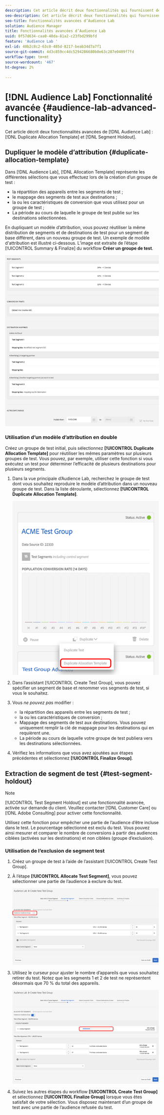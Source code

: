 ```yaml
---
description: Cet article décrit deux fonctionnalités qui fournissent des fonctionnalités avancées pour le modèle d’attribution en double d’Audience Lab et l’exclusion de segments.
seo-description: Cet article décrit deux fonctionnalités qui fournissent des fonctionnalités avancées pour le modèle d’attribution en double d’Audience Lab et l’exclusion de segments.
seo-title: Fonctionnalités avancées d’Audience Lab
solution: Audience Manager
title: Fonctionnalités avancées d’Audience Lab
uuid: 0f57d634-caa0-40da-81a2-c23fbd299bfd
feature: 'Audience Lab '
exl-id: 40b2c8c2-63c0-485d-8217-beab34d7a7f1
source-git-commit: 4d3c859cc4dc5294286680b0e63c287e0409f7fd
workflow-type: tm+mt
source-wordcount: '467'
ht-degree: 2%

---
```


# [!DNL Audience Lab] Fonctionnalité avancée  {#audience-lab-advanced-functionality}

Cet article décrit deux fonctionnalités avancées de [!DNL Audience Lab] : [!DNL Duplicate Allocation Template] et [!DNL Segment Holdout].

## Dupliquer le modèle d’attribution {#duplicate-allocation-template}

<!-- 
<p>The <b>Allocation Template</b> represents how you split a test group into test segments and the way the test segments are mapped to destinations. </p>
 -->

Dans [!DNL Audience Lab], [!DNL Allocation Template] représente les différentes sélections que vous effectuez lors de la création d’un groupe de test :

* la répartition des appareils entre les segments de test ;
* le mappage des segments de test aux destinations ;
* la ou les caractéristiques de conversion que vous utilisez pour un groupe de test ;
* La période au cours de laquelle le groupe de test publie sur les destinations sélectionnées.

En dupliquant un modèle d’attribution, vous pouvez réutiliser la même distribution de segments et de destinations de test pour un segment de base différent, dans un nouveau groupe de test. Un exemple de modèle d&#39;attribution est illustré ci-dessous. L’image est extraite de l’étape [!UICONTROL Summary & Finalize] du workflow **Créer un groupe de test**.

![](assets/allocation_template_3.png)

<!--
With the option to duplicate allocation templates, you can increase your productivity when running multivariate tests as part of multivariate campaigns.
-->

### Utilisation d’un modèle d’attribution en double

Créez un groupe de test initial, puis sélectionnez **[!UICONTROL Duplicate Allocation Template]** pour réutiliser les mêmes paramètres sur plusieurs groupes de test. Vous pouvez, par exemple, utiliser cette fonction si vous exécutez un test pour déterminer l’efficacité de plusieurs destinations pour plusieurs segments.

1. Dans la vue principale d’Audience Lab, recherchez le groupe de test dont vous souhaitez reproduire le modèle d’attribution dans un nouveau groupe de test. Dans la liste déroulante, sélectionnez **[!UICONTROL Duplicate Allocation Template]**.

   ![](assets/duplicate-allocation-template.png)

2. Dans l’assistant [!UICONTROL Create Test Group], vous pouvez spécifier un segment de base et renommer vos segments de test, si vous le souhaitez.
3. Vous *ne pouvez pas* modifier :

   * la répartition des appareils entre les segments de test ;
   * la ou les caractéristiques de conversion ;
   * Mappage des segments de test aux destinations. Vous pouvez uniquement remplir la clé de mappage pour les destinations qui en requièrent une.
   * La période au cours de laquelle votre groupe de test publiera vers les destinations sélectionnées.

4. Vérifiez les informations que vous avez ajoutées aux étapes précédentes et sélectionnez **[!UICONTROL Finalize Group]**.

## Extraction de segment de test {#test-segment-holdout}

>[!NOTE]
>
>[!UICONTROL Test Segment Holdout] est une fonctionnalité avancée, activée sur demande du client. Veuillez contacter [!DNL Customer Care] ou [!DNL Adobe Consulting] pour activer cette fonctionnalité.

Utilisez cette fonction pour empêcher une partie de l’audience d’être incluse dans le test. Le pourcentage sélectionné est exclu du test. Vous pouvez ainsi mesurer et comparer le nombre de conversions à partir des audiences ciblées (activées sur les destinations) et non ciblées (groupe d’exclusion).

<!--
<p>Note that this option is different to the control segment because it subtracts the percentage ................. You can withhold an audience group and still use a control segment. </p>
-->

### Utilisation de l’exclusion de segment test

1. Créez un groupe de test à l’aide de l’assistant [!UICONTROL Create Test Group].
1. À l’étape **[!UICONTROL Allocate Test Segment]**, vous pouvez sélectionner une partie de l’audience à exclure du test.

   ![Élément de liste](assets/test-segment-holdout.png)

1. Utilisez le curseur pour ajuster le nombre d’appareils que vous souhaitez retirer du test. Notez que les segments 1 et 2 de test ne représentent désormais que 70 % du total des appareils.

   ![](assets/test-segment-holdout-selected.png)

1. Suivez les autres étapes du workflow **[!UICONTROL Create Test Group]** et sélectionnez **[!UICONTROL Finalize Group]** lorsque vous êtes satisfait de votre sélection. Vous disposez maintenant d’un groupe de test avec une partie de l’audience refusée du test.

